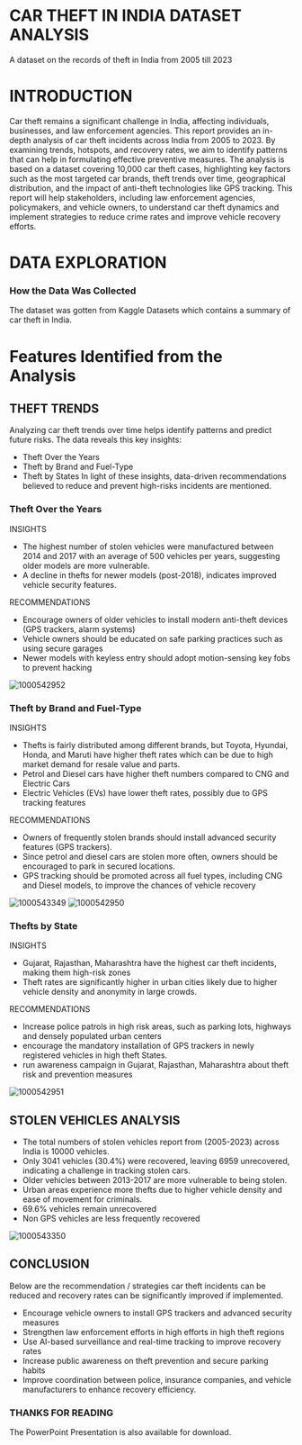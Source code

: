 # CAR THEFT IN INDIA DATASET ANALYSIS
A dataset on the records of theft in India from 2005 till 2023

# INTRODUCTION
Car theft remains a significant challenge in India, affecting individuals, businesses, and law enforcement agencies. This report provides an in-depth analysis of car theft incidents across India from 2005 to 2023. By examining trends, hotspots, and recovery rates, we aim to identify patterns that can help in formulating effective preventive measures. The analysis is based on a dataset covering 10,000 car theft cases, highlighting key factors such as the most targeted car brands, theft trends over time, geographical distribution, and the impact of anti-theft technologies like GPS tracking. This report will help stakeholders, including law enforcement agencies, policymakers, and vehicle owners, to understand car theft dynamics and implement strategies to reduce crime rates and improve vehicle recovery efforts.

# DATA EXPLORATION
### How the Data Was Collected
The dataset was gotten from Kaggle Datasets which contains a summary of car theft in India.

# Features Identified from the Analysis

## THEFT TRENDS
Analyzing car theft trends over time helps identify patterns and predict future risks. The data reveals this key insights:
+ Theft Over the Years
+ Theft by Brand and Fuel-Type
+ Theft by States
In light of these insights, data-driven recommendations believed to reduce and prevent high-risks incidents are mentioned.

### Theft Over the Years
INSIGHTS
+ The highest number of stolen vehicles were manufactured between 2014 and 2017 with an average of 500 vehicles per years, suggesting older models are more vulnerable.
+ A decline in thefts for newer models (post-2018), indicates improved vehicle security features.

RECOMMENDATIONS
+ Encourage owners of older vehicles to install modern anti-theft devices (GPS trackers, alarm systems)
+ Vehicle owners should be educated on safe parking practices such as using secure garages
+ Newer models with keyless entry should adopt motion-sensing key fobs to prevent hacking

![1000542952](https://github.com/user-attachments/assets/100a2be7-c1bd-490a-8b2d-ec5b37f2ff28)


### Theft by Brand and Fuel-Type
INSIGHTS
+ Thefts is fairly distributed among different brands, but Toyota, Hyundai, Honda, and Maruti have higher theft rates which can be due to high market demand for resale value and parts.
+ Petrol and Diesel cars have higher theft numbers compared to CNG and Electric Cars
+ Electric Vehicles (EVs) have lower theft rates, possibly due to GPS tracking features

RECOMMENDATIONS
+ Owners of frequently stolen brands should install advanced security features (GPS trackers). 
+ Since petrol and diesel cars are stolen more often, owners should be encouraged to park in secured locations.
+ GPS tracking should be promoted across all fuel types, including CNG and Diesel models, to improve the chances of vehicle recovery

![1000543349](https://github.com/user-attachments/assets/52a6854f-773d-48df-8a74-9a26bfb4c62f)
![1000542950](https://github.com/user-attachments/assets/37284f42-0240-4d2b-96f0-d254151cf326)


### Thefts by State
INSIGHTS
+ Gujarat, Rajasthan, Maharashtra have the highest car theft incidents, making them high-risk zones 
+ Theft rates are significantly higher in urban cities likely due to higher vehicle density and anonymity in large crowds.

RECOMMENDATIONS 
+ Increase police patrols in high risk areas, such as parking lots, highways and densely populated urban centers
+ encourage the mandatory installation of GPS trackers in newly registered vehicles in high theft States.
+ run awareness campaign in Gujarat, Rajasthan, Maharashtra about theft risk and prevention measures

![1000542951](https://github.com/user-attachments/assets/c9aafcc6-fe24-4c2d-9005-b3f547e84180)


## STOLEN VEHICLES ANALYSIS
+ The total numbers of stolen vehicles report from (2005-2023) across India is 10000 vehicles.
+ Only 3041 vehicles (30.4%) were recovered, leaving 6959 unrecovered, indicating a challenge in tracking stolen cars.
+ Older vehicles between 2013-2017 are more vulnerable to being stolen.
+ Urban areas experience more thefts due to higher vehicle density and ease of movement for criminals.
+ 69.6% vehicles remain unrecovered
+ Non GPS vehicles are less frequently recovered


![1000543350](https://github.com/user-attachments/assets/c33ad74f-5ad8-4c53-a6d6-5314e75a8117)


## CONCLUSION
Below are the recommendation / strategies car theft incidents can be reduced and recovery rates can be significantly improved if implemented.
+ Encourage vehicle owners to install GPS trackers and advanced security measures
+ Strengthen law enforcement efforts in high efforts in high theft regions
+ Use AI-based surveillance and real-time tracking to improve recovery rates
+ Increase public awareness on theft prevention and secure parking habits
+ Improve coordination between police, insurance companies, and vehicle manufacturers to enhance recovery efficiency.

### THANKS FOR READING
The PowerPoint Presentation is also available for download.
 
